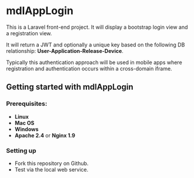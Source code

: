 # mdlAppLogin
This is a Laravel front-end project. It will display a bootstrap login view and a registration view. 

It will return a JWT and optionally a unique key based on the following DB relationship: **User-Application-Release-Device**.

Typically this authentication approach will be used in mobile apps where registration and authentication occurs within a cross-domain iframe.
## Getting started with mdlAppLogin
### Prerequisites:
* **Linux**
* **Mac OS**
* **Windows**
* **Apache 2.4** or **Nginx 1.9**
### Setting up
* Fork this repository on Github.
* Test via the local web service.
